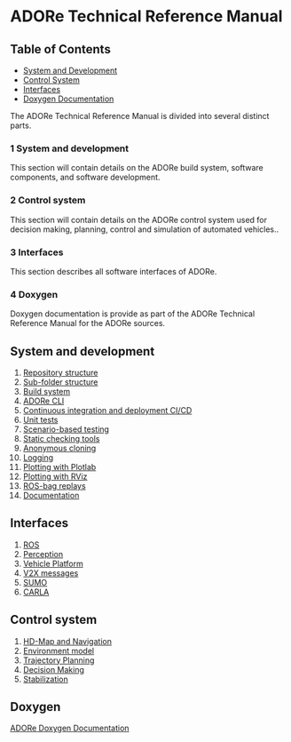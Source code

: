 # ADORe Technical Reference Manual

## Table of Contents

- [System and Development](system_and_development.md)
- [Control System](control_system.md)
- [Interfaces](interfaces.md)
- [Doxygen Documentation](doxygen_documentation.md)

The ADORe Technical Reference Manual is divided into several distinct parts.

### 1 System and development
This section will contain details on the ADORe build system, software
components, and software development.

### 2 Control system 
This section will contain details on the ADORe control system used for decision 
making, planning, control and simulation of automated vehicles..

### 3 Interfaces 
This section describes all software interfaces of ADORe.

### 4 Doxygen
Doxygen documentation is provide as part of the ADORe Technical Reference Manual
for the ADORe sources.

## System and development
  1. [Repository structure](system_and_development/repository_structure.md)<!--what is contained in which sub-folder-->
  2. [Sub-folder structure](system_and_development/subfolder_structure.md)<!--file folder with requirements, sub-folder with actual module-->
  3. [Build system](system_and_development/build_system.md)
  4. [ADORe CLI](system_and_development/adore_cli.md)<!--the docker container with a command line interface for development work-->
  5. [Continuous integration and deployment CI/CD](system_and_development/adore_cicd.md)
  6. [Unit tests](system_and_development/unit_tests.md)
  7. [Scenario-based testing](system_and_development/scenario_based_testing.md)
  8. [Static checking tools](system_and_development/static_checking_tools.md)
  9. [Anonymous cloning](system_and_development/anonymous_cloning.md)
  10. [Logging](system_and_development/logging.md)
  11. [Plotting with Plotlab](system_and_development/plotting_plotlab.md)
  12. [Plotting with RViz](system_and_development/plotting_rviz.md)
  13. [ROS-bag replays](system_and_development/rosbag_replay.md)
  13. [Documentation](system_and_development/howto_document.md) <!--how the autogeneration repo/.md to gh-pages/.html works-->
## Interfaces
  1. [ROS](interfaces/ros_integration.md) <!--adore_if_ros and adore_if_ros_msg-->
  2. [Perception](interfaces/perception.md) <!--what is required from perception?-->
  3. [Vehicle Platform](interfaces/vehicle_platform.md) <!--data exchange with base vehicle-->
  4. [V2X messages](interfaces/v2x_messages.md) <!--adore_if_v2x, adore_v2x_sim, v2x_if_ros-->
  5. [SUMO](interfaces/sumo.md) <!--sumo_if_ros-->
  6. [CARLA](interfaces/carla.md) <!--adore_if_carla-->

## Control system
  1. [HD-Map and Navigation](control_system/hd_map_navigation.md)<!--refer to check xodr-->
  2. [Environment model](control_system/environment_model.md)
  3. [Trajectory Planning](control_system/trajectory_planning.md)
  4. [Decision Making](control_system/decision_making.md)
  5. [Stabilization](control_system/stabilization.md)

## Doxygen
[ADORe Doxygen Documentation](generated_doxygen_documentation/index.html)



<!--
4. Simulation
5. Vehicle application
-->
